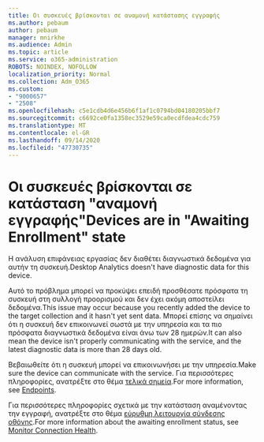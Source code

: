 ```yaml
---
title: Οι συσκευές βρίσκονται σε αναμονή κατάστασης εγγραφής
ms.author: pebaum
author: pebaum
manager: mnirkhe
ms.audience: Admin
ms.topic: article
ms.service: o365-administration
ROBOTS: NOINDEX, NOFOLLOW
localization_priority: Normal
ms.collection: Adm_O365
ms.custom:
- "9000657"
- "2508"
ms.openlocfilehash: c5e1cdb4d6e456b6f1af1c0794bd04180205bbf7
ms.sourcegitcommit: c6692ce0fa1358ec3529e59ca0ecdfdea4cdc759
ms.translationtype: MT
ms.contentlocale: el-GR
ms.lasthandoff: 09/14/2020
ms.locfileid: "47730735"
---
```

# <a name="devices-are-in-awaiting-enrollment-state"></a><span data-ttu-id="2cfce-102">Οι συσκευές βρίσκονται σε κατάσταση "αναμονή εγγραφής"</span><span class="sxs-lookup"><span data-stu-id="2cfce-102">Devices are in "Awaiting Enrollment" state</span></span>

<span data-ttu-id="2cfce-103">Η ανάλυση επιφάνειας εργασίας δεν διαθέτει διαγνωστικά δεδομένα για αυτήν τη συσκευή.</span><span class="sxs-lookup"><span data-stu-id="2cfce-103">Desktop Analytics doesn't have diagnostic data for this device.</span></span> 

<span data-ttu-id="2cfce-104">Αυτό το πρόβλημα μπορεί να προκύψει επειδή προσθέσατε πρόσφατα τη συσκευή στη συλλογή προορισμού και δεν έχει ακόμη αποστείλει δεδομένα.</span><span class="sxs-lookup"><span data-stu-id="2cfce-104">This issue may occur because you recently added the device to the target collection and it hasn't yet sent data.</span></span> <span data-ttu-id="2cfce-105">Μπορεί επίσης να σημαίνει ότι η συσκευή δεν επικοινωνεί σωστά με την υπηρεσία και τα πιο πρόσφατα διαγνωστικά δεδομένα είναι άνω των 28 ημερών.</span><span class="sxs-lookup"><span data-stu-id="2cfce-105">It can also mean the device isn't properly communicating with the service, and the latest diagnostic data is more than 28 days old.</span></span>

<span data-ttu-id="2cfce-106">Βεβαιωθείτε ότι η συσκευή μπορεί να επικοινωνήσει με την υπηρεσία.</span><span class="sxs-lookup"><span data-stu-id="2cfce-106">Make sure the device can communicate with the service.</span></span> <span data-ttu-id="2cfce-107">Για περισσότερες πληροφορίες, ανατρέξτε στο θέμα [τελικά σημεία](https://docs.microsoft.com/configmgr/desktop-analytics/enable-data-sharing#endpoints).</span><span class="sxs-lookup"><span data-stu-id="2cfce-107">For more information, see [Endpoints](https://docs.microsoft.com/configmgr/desktop-analytics/enable-data-sharing#endpoints).</span></span>

<span data-ttu-id="2cfce-108">Για περισσότερες πληροφορίες σχετικά με την κατάσταση αναμένοντας την εγγραφή, ανατρέξτε στο θέμα [εύρυθμη λειτουργία σύνδεσης οθόνης](https://docs.microsoft.com/configmgr/desktop-analytics/monitor-connection-health#awaiting-enrollment).</span><span class="sxs-lookup"><span data-stu-id="2cfce-108">For more information about the awaiting enrollment status, see [Monitor Connection Health](https://docs.microsoft.com/configmgr/desktop-analytics/monitor-connection-health#awaiting-enrollment).</span></span>